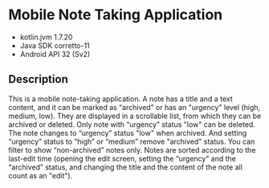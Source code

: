 # Mobile Note Taking Application
* kotlin.jvm 1.7.20
* Java SDK corretto-11
* Android API 32 (Sv2)

## Description
This is a mobile note-taking application. A note has a title and a text content, and it can be marked as “archived” or has an "urgency" level (high, medium, low). They are displayed in a scrollable list, from which they can be archived or deleted. Only note with “urgency” status "low" can be deleted. The note changes to “urgency” status "low" when archived. And setting “urgency” status to “high” or “medium” remove "archived" status. You can filter to show “non-archived” notes only. Notes are sorted according to the last-edit time (opening the edit screen, setting the “urgency” and the “archived” status, and changing the title and the content of the note all count as an "edit").